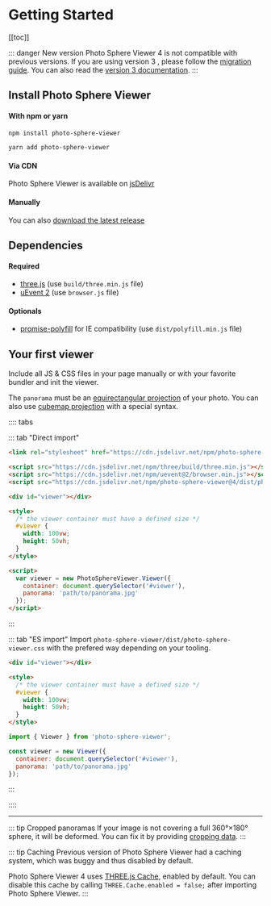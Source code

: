 # Getting Started

[[toc]]

::: danger New version
Photo Sphere Viewer 4 is not compatible with previous versions. If you are using version 3 , please follow the [migration guide](./migration-v3.html). You can also read the [version 3 documentation](https://photo-sphere-viewer-3.netlify.com).
:::

## Install Photo Sphere Viewer

#### With npm or yarn

```bash
npm install photo-sphere-viewer

yarn add photo-sphere-viewer
```

#### Via CDN

Photo Sphere Viewer is available on [jsDelivr](https://www.jsdelivr.com/package/npm/photo-sphere-viewer)

#### Manually

You can also [download the latest release](https://github.com/mistic100/Photo-Sphere-Viewer/releases)

## Dependencies

#### Required
 * [three.js](https://threejs.org) (use `build/three.min.js` file)
 * [uEvent 2](https://github.com/mistic100/uEvent) (use `browser.js` file)

#### Optionals
 * [promise-polyfill](https://github.com/taylorhakes/promise-polyfill) for IE compatibility (use `dist/polyfill.min.js` file)


## Your first viewer

Include all JS & CSS files in your page manually or with your favorite bundler and init the viewer.

The `panorama` must be an [equirectangular projection](https://en.wikipedia.org/wiki/Equirectangular_projection) of your photo. You can also use [cubemap projection](cubemap) with a special syntax.

:::: tabs

::: tab "Direct import"
```html
<link rel="stylesheet" href="https://cdn.jsdelivr.net/npm/photo-sphere-viewer@4/dist/photo-sphere-viewer.min.css"/>

<script src="https://cdn.jsdelivr.net/npm/three/build/three.min.js"></script>
<script src="https://cdn.jsdelivr.net/npm/uevent@2/browser.min.js"></script>
<script src="https://cdn.jsdelivr.net/npm/photo-sphere-viewer@4/dist/photo-sphere-viewer.min.js"></script>

<div id="viewer"></div>

<style>
  /* the viewer container must have a defined size */
  #viewer {
    width: 100vw;
    height: 50vh;
  }
</style>

<script>
  var viewer = new PhotoSphereViewer.Viewer({
    container: document.querySelector('#viewer'),
    panorama: 'path/to/panorama.jpg'
  });
</script>
```
:::

::: tab "ES import"
Import `photo-sphere-viewer/dist/photo-sphere-viewer.css` with the prefered way depending on your tooling.

```html
<div id="viewer"></div>

<style>
  /* the viewer container must have a defined size */
  #viewer {
    width: 100vw;
    height: 50vh;
  }
</style>
```

```js
import { Viewer } from 'photo-sphere-viewer';

const viewer = new Viewer({
  container: document.querySelector('#viewer'),
  panorama: 'path/to/panorama.jpg'
});
```
:::

::::

---

::: tip Cropped panoramas
If your image is not covering a full 360°×180° sphere, it will be deformed. You can fix it by providing [cropping data](./cropped-panorama).
:::

::: tip Caching
Previous version of Photo Sphere Viewer had a caching system, which was buggy and thus disabled by default.

Photo Sphere Viewer 4 uses [THREE.js Cache](https://threejs.org/docs/index.html#api/en/loaders/Cache), enabled by default. You can disable this cache by calling `THREE.Cache.enabled = false;` after importing Photo Sphere Viewer.
:::
